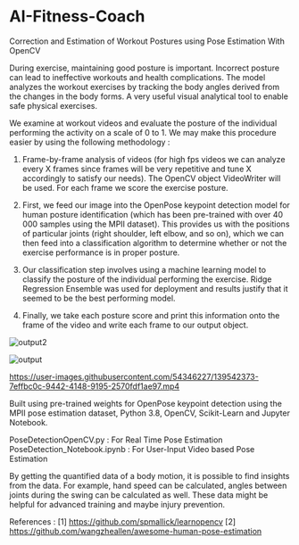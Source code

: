 # AI-Fitness-Coach
Correction and Estimation of Workout Postures using Pose Estimation With OpenCV

During exercise, maintaining good posture is important. Incorrect posture can lead to ineffective workouts and health complications. The model analyzes the workout exercises by tracking the body angles derived from the changes in the body forms. A very useful visual analytical tool to enable safe physical exercises.

We examine at workout videos and evaluate the posture of the individual performing the activity on a scale of 0 to 1. We may make this procedure easier by using the following methodology :

1. Frame-by-frame analysis of videos (for high fps videos we can analyze every X frames since frames will be very repetitive and tune X accordingly to satisfy our needs). The OpenCV object VideoWriter will be used. For each frame we score the exercise posture.

2. First, we feed our image into the OpenPose keypoint detection model for human posture identification (which has been pre-trained with over 40 000 samples using the MPII dataset). This provides us with the positions of particular joints (right shoulder, left elbow, and so on), which we can then feed into a classification algorithm to determine whether or not the exercise performance is in proper posture.

3. Our classification step involves using a machine learning model to classify the posture of the individual performing the exercise. Ridge Regression Ensemble was used for deployment and results justify that it seemed to be the best performing model. 

4. Finally, we take each posture score and print this information onto the frame of the video and write each frame to our output object.

![output2](https://user-images.githubusercontent.com/54346227/139542449-efbee999-ef74-4c47-bb1e-811cae15bbd5.png)

![output](https://user-images.githubusercontent.com/54346227/139542443-cd160640-c005-4d10-a8ec-1daf8303c8d2.png)

https://user-images.githubusercontent.com/54346227/139542373-7effbc0c-9442-4148-9195-2570fdf1ae97.mp4

Built using pre-trained weights for OpenPose keypoint detection using the MPII pose estimation dataset, Python 3.8, OpenCV, Scikit-Learn and Jupyter Notebook.

PoseDetectionOpenCV.py : For Real Time Pose Estimation
PoseDetection_Notebook.ipynb : For User-Input Video based Pose Estimation

By getting the quantified data of a body motion, it is possible to find insights from the data. For example, hand speed can be calculated, angles between joints during the swing can be calculated as well. These data might be helpful for advanced training and maybe injury prevention.

References :
[1] https://github.com/spmallick/learnopencv
[2] https://github.com/wangzheallen/awesome-human-pose-estimation
